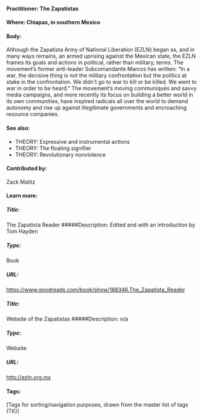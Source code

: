 #### Practitioner: The Zapatistas

#### Where: Chiapas, in southern Mexico

#### Body:
Although the Zapatista Army of National Liberation (EZLN) began as, and in many ways remains, an armed uprising against the Mexican state, the EZLN frames its goals and actions in political, rather than military, terms. The movement’s former anti-leader Subcomandante Marcos has written: “In a war, the decisive thing is not the military confrontation but the politics at stake in the confrontation. We didn’t go to war to kill or be killed. We went to war in order to be heard.” The movement’s moving communiqués and savvy media campaigns, and more recently its focus on building a better world in its own communities, have inspired radicals all over the world to demand autonomy and rise up against illegitimate governments and encroaching resource companies.

#### See also: 
* THEORY: Expressive and instrumental actions
* THEORY: The floating signifier
* THEORY: Revolutionary nonviolence

#### Contributed by:
Zack Malitz

#### Learn more: 

##### Title:  
The Zapatista Reader
#####Description: 
Edited and with an introduction by Tom Hayden
##### Type: 
Book
##### URL:
https://www.goodreads.com/book/show/188346.The_Zapatista_Reader

##### Title:  
Website of the Zapatistas
#####Description: 
n/a
##### Type: 
Website
##### URL:
http://ezln.org.mx 

#### Tags:  
[Tags for sorting/navigation purposes, drawn from the master list of tags (TK)]
